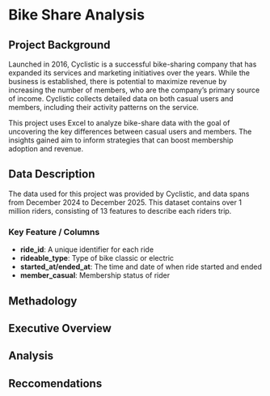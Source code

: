 # Bike Share Analysis 

## Project Background
Launched in 2016, Cyclistic is a successful bike-sharing company that has expanded its services and marketing initiatives over the years. While the business is established, there is potential to maximize revenue by increasing the number of members, who are the company’s primary source of income. Cyclistic collects detailed data on both casual users and members, including their activity patterns on the service.

This project uses Excel to analyze bike-share data with the goal of uncovering the key differences between casual users and members. The insights gained aim to inform strategies that can boost membership adoption and revenue. 

## Data Description 

The data used for this project was provided by Cyclistic, and data spans from December 2024 to December 2025. This dataset contains over 1 million riders, consisting of 13 features to describe each riders trip. 

### Key Feature / Columns
- **ride_id**: A unique identifier for each ride
- **rideable_type**: Type of bike classic or electric
- **started_at/ended_at**: The time and date of when ride started and ended
- **member_casual**: Membership status of rider


## Methadology 

## Executive Overview 

## Analysis

## Reccomendations 
